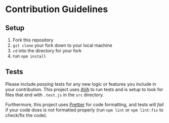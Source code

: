 # Contribution Guidelines

## Setup

1. Fork this repository
2. `git clone` your fork down to your local machine
3. `cd` into the directory for your fork
4. run `npm install`

## Tests

Please include _passing_ tests for any new logic or features you include in your contribution. This project uses [AVA](/sindresorhus/ava) to run tests and is setup to look for files that end with `.test.js` in the `src` directory.

Furthermore, this project uses [Prettier](/prettier/prettier) for code formatting,
and tests will _fail_ if your code does is not formatted properly
(run `npm lint` or `npm lint:fix` to check/fix the code).
